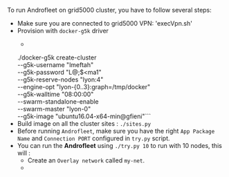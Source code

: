 To run Androfleet on grid5000 cluster, you have to follow several steps:
- Make sure you are connected to grid5000 VPN: 'execVpn.sh'
- Provision with `docker-g5k` driver
  - ```
  ./docker-g5k create-cluster \
  --g5k-username "lmeftah" \
  --g5k-password "L@;$<ma1" \
  --g5k-reserve-nodes "lyon:4" \
  --engine-opt "lyon-{0..3}:graph=/tmp/docker" \
  --g5k-walltime "08:00:00" \
  --swarm-standalone-enable \
  --swarm-master "lyon-0"\
  --g5k-image "ubuntu16.04-x64-min@gfieni"```
- Build image on all the cluster sites : `./sites.py`
- Before running `Androfleet`, make sure you have the right `App Package Name` and `Connection PORT` configured in `try.py` script.
- You can run the **Androfleet** using `./try.py 10` to run with 10 nodes, this will :
  - Create an `Overlay network` called `my-net`.
  - 
